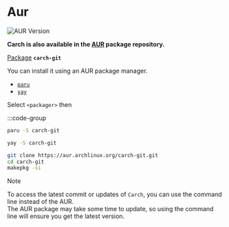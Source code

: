 # Aur

![AUR Version](https://img.shields.io/aur/version/carch-git?style=for-the-badge&color=blue&logo=arch-linux&label=%5BAUR%5D%20carch-git&logocolor=blue)

**Carch is also available in the [AUR](https://aur.archlinux.org/) package repository.**

[Package](https://aur.archlinux.org/packages/carch-git) **`carch-git`**

You can install it using an AUR package manager.
 - [`paru`](https://aur.archlinux.org/packages/paru-bin)
 - [`yay`](https://aur.archlinux.org/packages/yay-bin)

Select `<packager>` then

:::code-group


```sh [<i class="devicon-archlinux-plain"></i> paru]
paru -S carch-git

```

```sh [<i class="devicon-archlinuc-plain"></i> yay]
yay -S carch-git
```

```sh [ Package Build ]
git clone https://aur.archlinux.org/carch-git.git
cd carch-git
makepkg -si
```


> [!NOTE]
> To access the latest commit or updates of `Carch`, you can use the command line instead of the AUR.<br>
> The AUR package may take some time to update, so using the command line will ensure you get the latest version.
